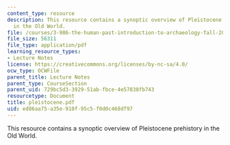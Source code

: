 ```yaml
---
content_type: resource
description: This resource contains a synoptic overview of Pleistocene prehistory
  in the Old World.
file: /courses/3-986-the-human-past-introduction-to-archaeology-fall-2006/ed86aa75a35e910f95c5f0d0c468df97_pleistocene.pdf
file_size: 56311
file_type: application/pdf
learning_resource_types:
- Lecture Notes
license: https://creativecommons.org/licenses/by-nc-sa/4.0/
ocw_type: OCWFile
parent_title: Lecture Notes
parent_type: CourseSection
parent_uid: 729bc5d3-3929-51ab-fbce-4e57838fb743
resourcetype: Document
title: pleistocene.pdf
uid: ed86aa75-a35e-910f-95c5-f0d0c468df97
---
```

This resource contains a synoptic overview of Pleistocene prehistory in the Old World.